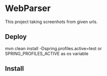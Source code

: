 # WebParser

This project taking screenhots from given urls.


## Deploy

mvn clean install -Dspring.profiles.active=test
or SPRING_PROFILES_ACTIVE as os variable

## Install 
